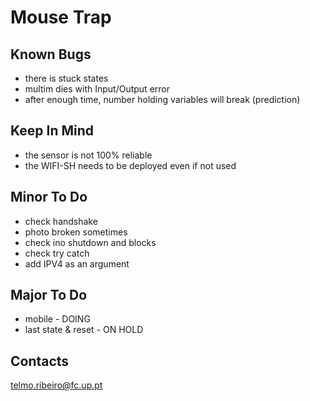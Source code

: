 # Mouse Trap

## Known Bugs
- there is stuck states
- multim dies with Input/Output error
- after enough time, number holding variables will break (prediction)

## Keep In Mind
- the sensor is not 100% reliable
- the WIFI-SH needs to be deployed even if not used

## Minor To Do
- check handshake
- photo broken sometimes
- check ino shutdown and blocks
- check try catch
- add IPV4 as an argument

## Major To Do
- mobile - DOING
- last state \& reset - ON HOLD 

## Contacts
telmo.ribeiro@fc.up.pt